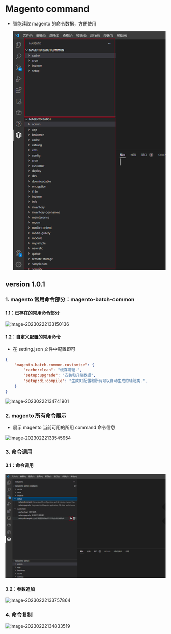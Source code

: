 # Magento command 

- 智能读取 magento 的命令数据，方便使用

  ![image-20230222132858360](https://raw.githubusercontent.com/xukaikai-max/vs-magento-command/magento-command-1.0.1/images/marddown/1.0.1/1677117789750.jpg)

## version 1.0.1
### 1. magento 常用命令部分：magento-batch-common

#### 1.1：已存在的常用命令部分

![image-20230222133150136](https://raw.githubusercontent.com/xukaikai-max/vs-magento-command/master/images/marddown/image-20230222133150136.png)

#### 1.2：自定义配置的常用命令

- 在  setting.json 文件中配置即可

```json
{
    "magento-batch-common-customize": {
        "cache:clean": "缓存清理.",
        "setup:upgrade": "安装和升级数据",
        "setup:di:compile": "生成DI配置和所有可以自动生成的辅助类.",
    }
}
```

![image-20230222134741901](https://raw.githubusercontent.com/xukaikai-max/vs-magento-command/master/images/marddown/image-20230222134741901.png)

### 2. magento 所有命令展示

- 展示 magento 当前可用的所用 command 命令信息

![image-20230222133545954](https://raw.githubusercontent.com/xukaikai-max/vs-magento-command/master/images/marddown/image-20230222133545954.png)

### 3. 命令调用
#### 3.1：命令调用
![image-20230222133838832](https://raw.githubusercontent.com/xukaikai-max/vs-magento-command/magento-command-1.0.1/images/marddown/1.0.1/1677118005034.jpg)
#### 3.2：参数追加
![image-20230222133757864](https://raw.githubusercontent.com/xukaikai-max/vs-magento-command/master/images/marddown/image-20230222133757864.png)

### 4. 命令复制

![image-20230222134833519](https://raw.githubusercontent.com/xukaikai-max/vs-magento-command/master/images/marddown/image-20230222134833519.png)

